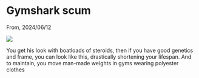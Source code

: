 # Gymshark scum

From, 2024/06/12

<img src=.pix/gymshark_fb_cbum_ad.avif>

You get his look with boatloads of steroids, then if you have good genetics and frame, you can look like this, drastically shortening your lifespan. And to maintain, you move man-made weights in gyms wearing polyester clothes
